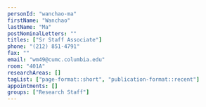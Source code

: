 ```yaml
---
personId: "wanchao-ma"
firstName: "Wanchao"
lastName: "Ma"
postNominalLetters: ""
titles: ["Sr Staff Associate"]
phone: "(212) 851-4791"
fax: ""
email: "wm49@cumc.columbia.edu"
room: "401A"
researchAreas: []
tagList: ["page-format::short", "publication-format::recent"]
appointments: []
groups: ["Research Staff"]
---
```

